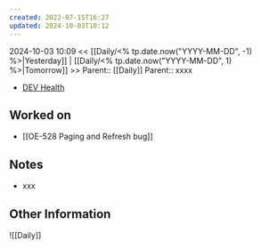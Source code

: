 ```yaml
---
created: 2022-07-15T16:27
updated: 2024-10-03T10:12
---
```

2024-10-03 10:09
<< [[Daily/<% tp.date.now("YYYY-MM-DD", -1) %>|Yesterday]] | [[Daily/<% tp.date.now("YYYY-MM-DD", 1) %>|Tomorrow]] >>
Parent:: [[Daily]] 
Parent:: xxxx

- [DEV Health](https://health-configdev.mixtelematics.com/public/mapshow.htm?id=2001&mapid=1A35514B-E08F-4B7C-90B8-CD1774AE8CA3)

## Worked on

- [[OE-528 Paging and Refresh bug]]

## Notes

- xxx

## Other Information

![[Daily]]
